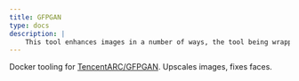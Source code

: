 ```yaml
---
title: GFPGAN
type: docs
description: |
    This tool enhances images in a number of ways, the tool being wrapped is TenacentARC/GFPGAN
---
```


Docker tooling for [TencentARC/GFPGAN](https://github.com/TencentARC/GFPGAN). Upscales images, fixes faces.
